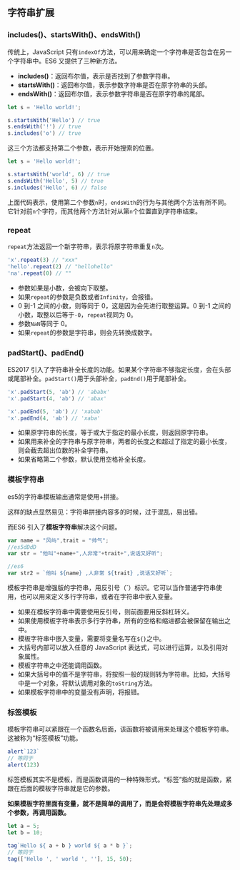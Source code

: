 ## 字符串扩展

### includes()、startsWith()、endsWith()

传统上，JavaScript 只有`indexOf`方法，可以用来确定一个字符串是否包含在另一个字符串中。ES6 又提供了三种新方法。

* **includes()**：返回布尔值，表示是否找到了参数字符串。
* **startsWith()**：返回布尔值，表示参数字符串是否在原字符串的头部。
* **endsWith()**：返回布尔值，表示参数字符串是否在原字符串的尾部。

```js
let s = 'Hello world!';

s.startsWith('Hello') // true
s.endsWith('!') // true
s.includes('o') // true
```

这三个方法都支持第二个参数，表示开始搜索的位置。

```js
let s = 'Hello world!';

s.startsWith('world', 6) // true
s.endsWith('Hello', 5) // true
s.includes('Hello', 6) // false
```

上面代码表示，使用第二个参数`n`时，`endsWith`的行为与其他两个方法有所不同。它针对前`n`个字符，而其他两个方法针对从第`n`个位置直到字符串结束。

### repeat

`repeat`方法返回一个新字符串，表示将原字符串重复`n`次。

```js
'x'.repeat(3) // "xxx"
'hello'.repeat(2) // "hellohello"
'na'.repeat(0) // ""
```

- 参数如果是小数，会被向下取整。
- 如果`repeat`的参数是负数或者`Infinity`，会报错。
- 0 到-1 之间的小数，则等同于 0，这是因为会先进行取整运算。0 到-1 之间的小数，取整以后等于`-0`，`repeat`视同为 0。
- 参数`NaN`等同于 0。
- 如果`repeat`的参数是字符串，则会先转换成数字。

### padStart()、padEnd()

ES2017 引入了字符串补全长度的功能。如果某个字符串不够指定长度，会在头部或尾部补全。`padStart()`用于头部补全，`padEnd()`用于尾部补全。

```js
'x'.padStart(5, 'ab') // 'ababx'
'x'.padStart(4, 'ab') // 'abax'

'x'.padEnd(5, 'ab') // 'xabab'
'x'.padEnd(4, 'ab') // 'xaba'
```

- 如果原字符串的长度，等于或大于指定的最小长度，则返回原字符串。
- 如果用来补全的字符串与原字符串，两者的长度之和超过了指定的最小长度，则会截去超出位数的补全字符串。
- 如果省略第二个参数，默认使用空格补全长度。

### 模板字符串

es5的字符串模板输出通常是使用+拼接。

这样的缺点显然易见：字符串拼接内容多的时候，过于混乱，易出错。

而ES6 引入了**模板字符串**解决这个问题。

```js
var name = "风屿",trait = "帅气";
//es5dDdD
var str = "他叫"+name+",人非常"+trait+",说话又好听";

//es6
var str2 = `他叫 ${name} ,人非常 ${trait} ,说话又好听`;
```

模板字符串是增强版的字符串，用反引号（`）标识。它可以当作普通字符串使用，也可以用来定义多行字符串，或者在字符串中嵌入变量。

- 如果在模板字符串中需要使用反引号，则前面要用反斜杠转义。
- 如果使用模板字符串表示多行字符串，所有的空格和缩进都会被保留在输出之中。
- 模板字符串中嵌入变量，需要将变量名写在`${}`之中。
- 大括号内部可以放入任意的 JavaScript 表达式，可以进行运算，以及引用对象属性。
- 模板字符串之中还能调用函数。
- 如果大括号中的值不是字符串，将按照一般的规则转为字符串。比如，大括号中是一个对象，将默认调用对象的`toString`方法。
- 如果模板字符串中的变量没有声明，将报错。

### 标签模板

模板字符串可以紧跟在一个函数名后面，该函数将被调用来处理这个模板字符串。这被称为“标签模板”功能。

```js
alert`123`
// 等同于
alert(123)
```

标签模板其实不是模板，而是函数调用的一种特殊形式。“标签”指的就是函数，紧跟在后面的模板字符串就是它的参数。

**如果模板字符里面有变量，就不是简单的调用了，而是会将模板字符串先处理成多个参数，再调用函数。**

```js
let a = 5;
let b = 10;

tag`Hello ${ a + b } world ${ a * b }`;
// 等同于
tag(['Hello ', ' world ', ''], 15, 50);
```



